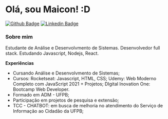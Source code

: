 # Olá, sou Maicon! :D

[![Github Badge](https://img.shields.io/badge/-Github-000?style=flat-square&logo=Github&logoColor=white&link=https://github.com/maiconhenriquefa)](https://github.com/maiconhenriquefa/)
[![Linkedin Badge](https://img.shields.io/badge/-LinkedIn-blue?style=flat-square&logo=Linkedin&logoColor=white&link=https://www.linkedin.com/in/maiconhenriquefa/)](https://www.linkedin.com/in/maiconhenriquefa/)

### Sobre mim
Estudante de Análise e Desenvolvmento de Sistemas. Desenvolvedor full stack. Estudando Javascript, Nodejs, React.

**Experiências**
- Cursando Análise e Desenvolvmento de Sistemas;
- Cursos: Rocketseat: Javascript, HTML, CSS; Udemy: Web Moderno Completo com JavaScript 2021 + Projetos; DIgital Inovation One: Bootcamp Web Developer.
- Formado em ADM - UFPB;
- Participação em projetos de pesquisa e extensão;
- TCC - CHATBOT: em busca de melhoria no atendimento do Serviço de Informação ao Cidadão da UFPB;
